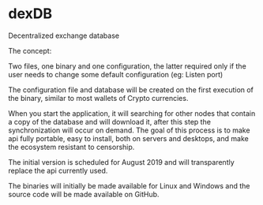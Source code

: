 # dexDB

Decentralized exchange database

The concept:

Two files, one binary and one configuration, the latter required only if the user needs to change some default configuration (eg: Listen port)

The configuration file and database will be created on the first execution of the binary, similar to most wallets of Crypto currencies.

When you start the application, it will searching for other nodes that contain a copy of the database and will download it, after this step the synchronization will occur on demand. The goal of this process is to make api fully portable, easy to install, both on servers and desktops, and make the ecosystem resistant to censorship.

The initial version is scheduled for August 2019 and will transparently replace the api currently used.

The binaries will initially be made available for Linux and Windows and the source code will be made available on GitHub.
